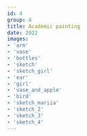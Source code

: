 ```yaml
---
id: 4
group: 4
title: Academic painting
date: 2022
images:
- 'arm'
- 'vase'
- 'bottles'
- 'sketch'
- 'sketch_girl'
- 'ear'
- 'girl'
- 'vase_and_apple'
- 'bird'
- 'sketch_mariia'
- 'sketch_2'
- 'sketch_3'
- 'sketch_4'
---
```

